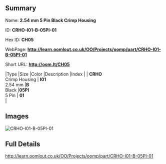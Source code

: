 

## Summary
 
Name: __2.54 mm 5 Pin Black Crimp Housing__

ID: __CRHO-I01-B-05PI-01__

Hex ID: __CH05__

WebPage: __http://learn.oomlout.co.uk/OO/Projects/oomp/part/CRHO-I01-B-05PI-01__

Short URL: __http://oom.lt/CH05__


|Type   |Size   |Color   |Description   |Index   |
| __CRHO__ <br>Crimp Housing  | __I01__<br>2.54 mm   |__B__<br>Black    |__05PI__<br>5 Pin    | __01__<br>  |


## Images
![CRHO-I01-B-05PI-01](http://oomlout.com/oomp-gen/parts/CRHO-I01-B-05PI-01/CRHO-I01-B-05PI-01_420.jpg)

## Full Details

 http://learn.oomlout.co.uk/OO/Projects/oomp/part/CRHO-I01-B-05PI-01

